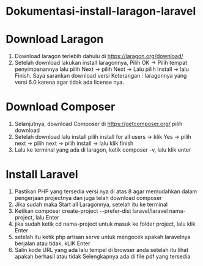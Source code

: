 # Dokumentasi-install-laragon-laravel
# Download Laragon
1.	 Download laragon terlebih dahulu di https://laragon.org/download/
2.	 Setelah download lakukan install laragonnya, Pilih OK -> Pilih tempat penyimpanannya lalu pilih Next -> pilih Next -> Lalu pilih Install -> lalu Finish. Saya sarankan download versi Keterangan : laragonnya yang versi 6.0 karena agar tidak ada license nya.
# Download Composer
1.	Selanjutnya, download Composer di https://getcomposer.org/ pilih download
2.	Setelah download lalu install pilih install for all users -> klik Yes -> pilih next -> pilih next -> pilih install -> lalu klik finish
3.	Lalu ke terminal yang ada di laragon, ketik composer -v, lalu klik enter
# Install Laravel
1. Pastikan PHP yang tersedia versi nya di atas 8 agar memudahkan dalam pengerjaan projectnya dan juga telah download composer
2. Jika sudah maka Start all Laragonnya, setelah itu ke terminal
3. Ketikan composer create-project --prefer-dist laravel/laravel nama-project, lalu Enter
4. jika sudah ketik cd nama-project untuk masuk ke folder project, lalu klik Enter
5. setelah itu ketik php artisan serve untuk mengecek apakah laravelnya berjalan atau tidak, kLIK Enter
6. Salin kode URL yang ada lalu tempel di browser anda setelah itu lihat apakah berhasil atau tidak
Selengkapnya ada di file pdf yang tersedia
